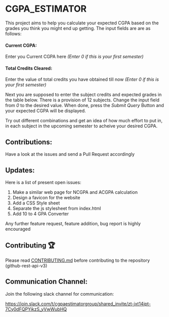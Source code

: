 # CGPA_ESTIMATOR

This project aims to help you calculate your expected CGPA based on the grades you think you might end up getting.
The input fields are are as follows:

#### **Current CGPA:** 
Enter you Current CGPA here
*(Enter 0 if this is your first semester)*

#### **Total Credits Cleared:** 
Enter the value of total credits you have obtained till now
*(Enter 0 if this is your first semester)*

Next you are supposed to enter the subject credits and expected grades in the table below. 
There is a provision of 12 subjects. Change the input field from *0* to the desired value. 
When done, press the *Submit Query* Button and your expected CGPA will be displayed.

Try out different combinations and get an idea of how much effort to put in, in each subject in the upcoming semester to acheive your desired CGPA.

## Contributions:

Have a look at the issues and send a Pull Request accordingly

## Updates:

Here is a list of present open issues:
1. Make a similar web page for NCGPA and ACGPA calculation
2. Design a favicon for the website
3. Add a CSS Style sheet
4. Separate the js stylesheet from index.html 
5. Add 10 to 4 GPA Converter

Any further feature request, feature addition, bug report is highly encouraged


## Contributing 🏆
Please read [CONTRIBUTING.md](CONTRIBUTING.md) before contributing to the repository (github-rest-api-v3)

## Communication Channel:

Join the following slack channel for communication:

https://join.slack.com/t/cgpaestimatorgroup/shared_invite/zt-jxt14ipt-7Cy0dFQPYikzS_yVwWubHQ
